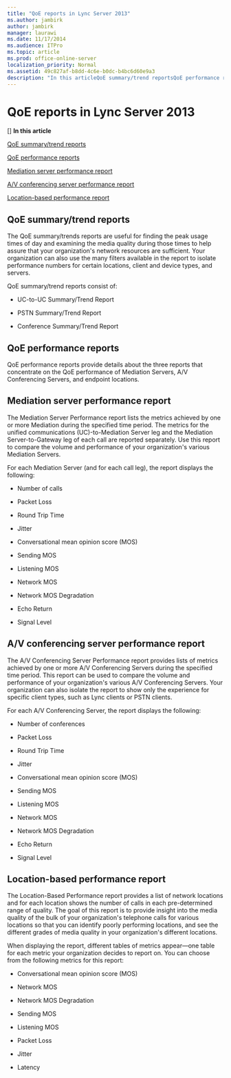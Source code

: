 ```yaml
---
title: "QoE reports in Lync Server 2013"
ms.author: jambirk
author: jambirk
manager: laurawi
ms.date: 11/17/2014
ms.audience: ITPro
ms.topic: article
ms.prod: office-online-server
localization_priority: Normal
ms.assetid: 49c827af-b8dd-4c6e-b0dc-b4bc6d60e9a3
description: "In this articleQoE summary/trend reportsQoE performance reportsMediation server performance reportA/V conferencing server performance reportLocation-based performance report"
---
```


# QoE reports in Lync Server 2013
[]
 **In this article**
  
[QoE summary/trend reports](#sectionSection0)
  
[QoE performance reports](#sectionSection1)
  
[Mediation server performance report](#sectionSection2)
  
[A/V conferencing server performance report](#sectionSection3)
  
[Location-based performance report](#sectionSection4)
  
## QoE summary/trend reports
<a name="sectionSection0"> </a>

The QoE summary/trends reports are useful for finding the peak usage times of day and examining the media quality during those times to help assure that your organization's network resources are sufficient. Your organization can also use the many filters available in the report to isolate performance numbers for certain locations, client and device types, and servers.
  
QoE summary/trend reports consist of:
  
- UC-to-UC Summary/Trend Report
    
- PSTN Summary/Trend Report
    
- Conference Summary/Trend Report
    
## QoE performance reports
<a name="sectionSection1"> </a>

QoE performance reports provide details about the three reports that concentrate on the QoE performance of Mediation Servers, A/V Conferencing Servers, and endpoint locations.
  
## Mediation server performance report
<a name="sectionSection2"> </a>

The Mediation Server Performance report lists the metrics achieved by one or more Mediation during the specified time period. The metrics for the unified communications (UC)-to-Mediation Server leg and the Mediation Server-to-Gateway leg of each call are reported separately. Use this report to compare the volume and performance of your organization's various Mediation Servers.
  
For each Mediation Server (and for each call leg), the report displays the following: 
  
- Number of calls
    
- Packet Loss
    
- Round Trip Time
    
- Jitter
    
- Conversational mean opinion score (MOS)
    
- Sending MOS
    
- Listening MOS
    
- Network MOS
    
- Network MOS Degradation
    
- Echo Return
    
- Signal Level
    
## A/V conferencing server performance report
<a name="sectionSection3"> </a>

The A/V Conferencing Server Performance report provides lists of metrics achieved by one or more A/V Conferencing Servers during the specified time period. This report can be used to compare the volume and performance of your organization's various A/V Conferencing Servers. Your organization can also isolate the report to show only the experience for specific client types, such as Lync clients or PSTN clients.
  
For each A/V Conferencing Server, the report displays the following: 
  
- Number of conferences
    
- Packet Loss
    
- Round Trip Time
    
- Jitter
    
- Conversational mean opinion score (MOS)
    
- Sending MOS
    
- Listening MOS
    
- Network MOS
    
- Network MOS Degradation
    
- Echo Return
    
- Signal Level
    
## Location-based performance report
<a name="sectionSection4"> </a>

The Location-Based Performance report provides a list of network locations and for each location shows the number of calls in each pre-determined range of quality. The goal of this report is to provide insight into the media quality of the bulk of your organization's telephone calls for various locations so that you can identify poorly performing locations, and see the different grades of media quality in your organization's different locations.
  
When displaying the report, different tables of metrics appear—one table for each metric your organization decides to report on. You can choose from the following metrics for this report:
  
- Conversational mean opinion score (MOS)
    
- Network MOS
    
- Network MOS Degradation
    
- Sending MOS
    
- Listening MOS
    
- Packet Loss
    
- Jitter
    
- Latency
    

